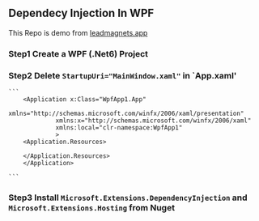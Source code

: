 ## Dependecy Injection In WPF

This Repo is demo from [leadmagnets.app](https://www.youtube.com/watch?v=dLR_D2IJE1M)

### Step1 Create a WPF (.Net6) Project
### Step2 Delete  `StartupUri="MainWindow.xaml"` in `App.xaml'
	```
	    <Application x:Class="WpfApp1.App"
                 xmlns="http://schemas.microsoft.com/winfx/2006/xaml/presentation"
                 xmlns:x="http://schemas.microsoft.com/winfx/2006/xaml"
                 xmlns:local="clr-namespace:WpfApp1"
                 >
        <Application.Resources>
             
        </Application.Resources>
        </Application>

	```
### Step3 Install `Microsoft.Extensions.DependencyInjection` and `Microsoft.Extensions.Hosting` from Nuget